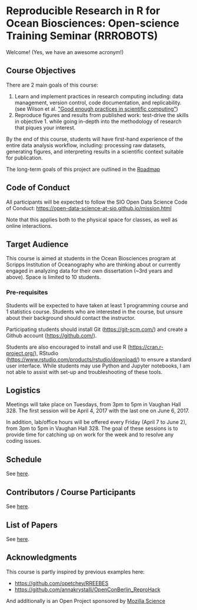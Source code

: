 # Reproducible Research in R for Ocean Biosciences: Open-science Training Seminar (RRROBOTS)

Welcome! (Yes, we have an awesome acronym!)

## Course Objectives

There are 2 main goals of this course:

1. Learn and implement practices in research computing including: data management, version control, code documentation, and replicability. (see Wilson et al. ["Good enough practices in scientific computing"](https://arxiv.org/abs/1609.00037))
2. Reproduce figures and results from published work: test-drive the skills in objective 1. while going in-depth into the methodology of research that piques your interest.

By the end of this course, students will have first-hand experience of the entire data analysis workflow, including: processing raw datasets, generating figures, and interpreting results in a scientific context suitable for publication.

The long-term goals of this project are outlined in the [Roadmap](https://github.com/Open-Data-Science-at-SIO/RRROBOTS/issues/2)

## Code of Conduct

All participants will be expected to follow the SIO Open Data Science Code of Conduct: https://open-data-science-at-sio.github.io/mission.html

Note that this applies both to the physical space for classes, as well as online interactions.

## Target Audience

This course is aimed at students in the Ocean Biosciences program at Scripps Institution of Oceanography who are thinking about or currently engaged in analyzing data for their own dissertation (~3rd years and above). Space is limited to 10 students.

### Pre-requisites

Students will be expected to have taken at least 1 programming course and 1 statistics course. Students who are interested in the course, but unsure about their background should contact the instructor.

Participating students should install Git (https://git-scm.com/) and create a Github account (https://github.com/).

Students are also encouraged to install and use R (https://cran.r-project.org/), RStudio (https://www.rstudio.com/products/rstudio/download/) to ensure a standard user interface. While students may use Python and Jupyter notebooks, I am not able to assist with set-up and troubleshooting of these tools.

## Logistics

Meetings will take place on Tuesdays, from 3pm to 5pm in Vaughan Hall 328.
The first session will be April 4, 2017 with the last one on June 6, 2017.

In addition, lab/office hours will be offered every Friday (April 7 to June 2), from 3pm to 5pm in Vaughan Hall 328. The goal of these sessions is to provide time for catching up on work for the week and to resolve any coding issues.

## Schedule

See [here](https://github.com/Open-Data-Science-at-SIO/RRROBOTS/blob/master/schedule.md).

## Contributors / Course Participants

See [here](https://github.com/Open-Data-Science-at-SIO/RRROBOTS/blob/master/CONTRIBUTING.md).

## List of Papers

See [here](https://github.com/Open-Data-Science-at-SIO/RRROBOTS/blob/master/PAPERS.md).

## Acknowledgments

This course is partly inspired by previous examples here:
* https://github.com/opetchey/RREEBES
* https://github.com/annakrystalli/OpenConBerlin_ReproHack

And additionally is an Open Project sponsored by [Mozilla Science](https://science.mozilla.org/)
